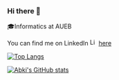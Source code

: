 ### Hi there 👋

:mortar_board:Informatics at AUEB

You can find me on LinkedIn <a href="https://emoji.gg/emoji/5085-linkedin-logo"><img src="https://cdn3.emoji.gg/emojis/5085-linkedin-logo.png" width="16px" height="16px" alt="Linkedin_logo"></a> [here](https://www.linkedin.com/in/komnas-kafasis/)

[![Top Langs](https://github-readme-stats.vercel.app/api/top-langs/?username=abki12c&count_private=true&show_icons=true)](https://github.com/anuraghazra/github-readme-stats)

[![Abki's GitHub stats](https://github-readme-stats.vercel.app/api?username=abki12c&count_private=true&show_icons=true)](https://github.com/anuraghazra/github-readme-stats)
